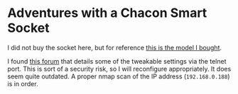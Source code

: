 # Adventures with a Chacon Smart Socket

I did not buy the socket here, but for reference [this is the model I bought](https://www.coolblue.be/en/product/822042/chacon-smart-connector-wifi.html).

I found [this forum](https://userbase.be/forum/viewtopic.php?t=43576&start=20) that details some of the tweakable settings via the telnet port. This is sort of a security risk, so I will reconfigure appropriately. It does seem quite outdated. A proper nmap scan of the IP address (`192.168.0.188`) is in order.
